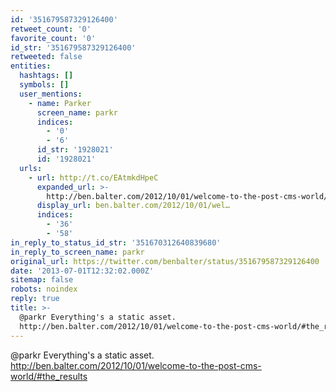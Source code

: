 ```yaml
---
id: '351679587329126400'
retweet_count: '0'
favorite_count: '0'
id_str: '351679587329126400'
retweeted: false
entities:
  hashtags: []
  symbols: []
  user_mentions:
    - name: Parker
      screen_name: parkr
      indices:
        - '0'
        - '6'
      id_str: '1928021'
      id: '1928021'
  urls:
    - url: http://t.co/EAtmkdHpeC
      expanded_url: >-
        http://ben.balter.com/2012/10/01/welcome-to-the-post-cms-world/#the_results
      display_url: ben.balter.com/2012/10/01/wel…
      indices:
        - '36'
        - '58'
in_reply_to_status_id_str: '351670312640839680'
in_reply_to_screen_name: parkr
original_url: https://twitter.com/benbalter/status/351679587329126400
date: '2013-07-01T12:32:02.000Z'
sitemap: false
robots: noindex
reply: true
title: >-
  @parkr Everything's a static asset.
  http://ben.balter.com/2012/10/01/welcome-to-the-post-cms-world/#the_results
---
```


@parkr Everything's a static asset. http://ben.balter.com/2012/10/01/welcome-to-the-post-cms-world/#the_results